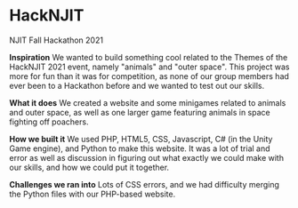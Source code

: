# HackNJIT
NJIT Fall Hackathon 2021


 **Inspiration**
We wanted to build something cool related to the Themes of the HackNJIT 2021 event, namely "animals" and "outer space". This project was more for fun than it was for competition, as none of our group members had ever been to a Hackathon before and we wanted to test out our skills.

**What it does**
We created a website and some minigames related to animals and outer space, as well as one larger game featuring animals in space fighting off poachers.

**How we built it**
We used PHP, HTML5, CSS, Javascript, C# (in the Unity Game engine), and Python to make this website. It was a lot of trial and error as well as discussion in figuring out what exactly we could make with our skills, and how we could put it together.

**Challenges we ran into**
Lots of CSS errors, and we had difficulty merging the Python files with our PHP-based website.
